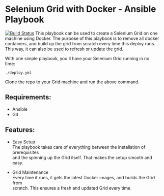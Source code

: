 # Selenium Grid with Docker - Ansible Playbook  
[![Build Status](https://travis-ci.org/ing-bank/ansible-selenium-grid.svg?branch=master)](https://travis-ci.org/ing-bank/ansible-selenium-grid)
This playbook can be used to create a Selenium Grid on one machine using Docker.
The purpose of this playbook is to remove all docker containers, and build up the grid from scratch every time this deploy runs. This way, it can also be used to refresh or update the grid.

With one simple playbook, you'll have your Selenium Grid running in no time:
```
./deploy.yml
```
Clone the repo to your Grid machine and run the above command.

## Requirements:
- Ansible
- Git

## Features:

- Easy Setup  
The playbook takes care of everything between the installation of prerequisites  
and the spinning up the Grid itself. That makes the setup smooth and easy.

- Grid Maintenance  
Every time it runs, it gets the latest Docker images, and builds the Grid from  
scratch. This ensures a fresh and updated Grid every time.
